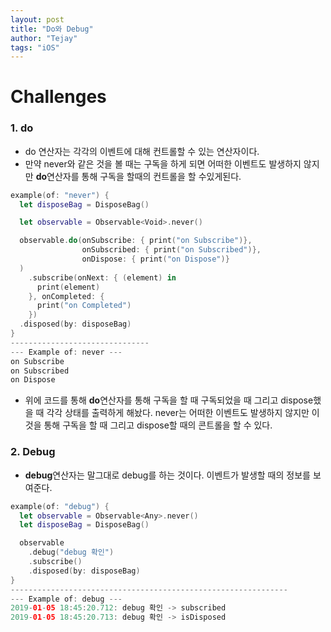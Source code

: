 ```yaml
---
layout: post
title: "Do와 Debug"
author: "Tejay"
tags: "iOS"
---
```


# Challenges

### 1. do

- do 연산자는 각각의 이벤트에 대해 컨트롤할 수 있는 연산자이다.
- 만약 never와 같은 것을 볼 때는 구독을 하게 되면 어떠한 이벤트도 발생하지 않지만 **do**연산자를 통해 구독을 할때의 컨트롤을 할 수있게된다.

```swift
example(of: "never") {
  let disposeBag = DisposeBag()

  let observable = Observable<Void>.never()

  observable.do(onSubscribe: { print("on Subscribe")},
                onSubscribed: { print("on Subscribed")},
                onDispose: { print("on Dispose")}
  )
    .subscribe(onNext: { (element) in
      print(element)
    }, onCompleted: {
      print("on Completed")
    })
  .disposed(by: disposeBag)
}
-------------------------------
--- Example of: never ---
on Subscribe
on Subscribed
on Dispose
```

- 위에 코드를 통해 **do**연산자를 통해 구독을 할 때 구독되었을 때 그리고 dispose했을 때 각각 상태를 출력하게 해놨다. never는 어떠한 이벤트도 발생하지 않지만 이것을 통해 구독을 할 때 그리고 dispose할 때의 콘트롤을 할 수 있다.

### 2. Debug

- **debug**연산자는 말그대로 debug를 하는 것이다. 이벤트가 발생할 때의 정보를 보여준다.

```swift
example(of: "debug") {
  let observable = Observable<Any>.never()
  let disposeBag = DisposeBag()

  observable
    .debug("debug 확인")
    .subscribe()
    .disposed(by: disposeBag)
}
--------------------------------------------------------------
--- Example of: debug ---
2019-01-05 18:45:20.712: debug 확인 -> subscribed
2019-01-05 18:45:20.713: debug 확인 -> isDisposed
```
